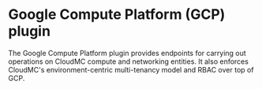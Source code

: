 # Google Compute Platform (GCP) plugin

The Google Compute Platform plugin provides endpoints for carrying out operations on CloudMC compute and networking entities. It also enforces CloudMC's environment-centric multi-tenancy model and RBAC over top of GCP.
